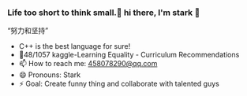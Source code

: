 ### Life too short to think small.🌟  hi there, I'm stark 👋
“努力和坚持”
- C++ is the best language for sure!
- 🥈48/1057 kaggle-Learning Equality - Curriculum Recommendations
- 📫 How to reach me: 458078290@qq.com
- 😄 Pronouns: Stark
- ⚡ Goal: Create funny thing and collaborate with talented guys






